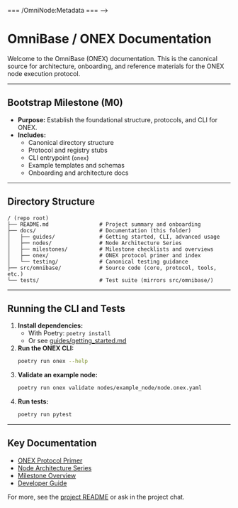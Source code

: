 <!-- === OmniNode:Metadata ===
<!-- metadata_version: 0.1.0 -->
<!-- schema_version: 1.1.0 -->
<!-- uuid: 3df61d3e-6324-4c40-a4f0-8d580b02b206 -->
<!-- name: README.md -->
<!-- version: 1.0.0 -->
<!-- author: OmniNode Team -->
<!-- created_at: 2025-05-19T16:19:52.027600 -->
<!-- last_modified_at: 2025-05-19T16:19:52.027606 -->
<!-- description: Stamped Markdown file: README.md -->
<!-- state_contract: none -->
<!-- lifecycle: active -->
<!-- hash: deafe2fcab38f498d8324a33673a68af0c4be24c542ac7c465eb7225c559a8d3 -->
<!-- entrypoint: {'type': 'markdown', 'target': 'README.md'} -->
<!-- namespace: onex.stamped.README.md -->
<!-- meta_type: tool -->
=== /OmniNode:Metadata === -->

# OmniBase / ONEX Documentation

Welcome to the OmniBase (ONEX) documentation. This is the canonical source for architecture, onboarding, and reference materials for the ONEX node execution protocol.

---

## Bootstrap Milestone (M0)
- **Purpose:** Establish the foundational structure, protocols, and CLI for ONEX.
- **Includes:**
  - Canonical directory structure
  - Protocol and registry stubs
  - CLI entrypoint (`onex`)
  - Example templates and schemas
  - Onboarding and architecture docs

---

## Directory Structure

```
/ (repo root)
├── README.md                # Project summary and onboarding
├── docs/                    # Documentation (this folder)
│   ├── guides/              # Getting started, CLI, advanced usage
│   ├── nodes/               # Node Architecture Series
│   ├── milestones/          # Milestone checklists and overviews
│   ├── onex/                # ONEX protocol primer and index
│   └── testing/             # Canonical testing guidance
├── src/omnibase/            # Source code (core, protocol, tools, etc.)
└── tests/                   # Test suite (mirrors src/omnibase/)
```

---

## Running the CLI and Tests

1. **Install dependencies:**
   - With Poetry: `poetry install`
   - Or see [guides/getting_started.md](guides/getting_started.md)
2. **Run the ONEX CLI:**
   ```bash
   poetry run onex --help
   ```
3. **Validate an example node:**
   ```bash
   poetry run onex validate nodes/example_node/node.onex.yaml
   ```
4. **Run tests:**
   ```bash
   poetry run pytest
   ```

---

## Key Documentation
- [ONEX Protocol Primer](onex/index.md)
- [Node Architecture Series](nodes/index.md)
- [Milestone Overview](milestones/overview.md)
- [Developer Guide](nodes/developer_guide.md)

For more, see the [project README](../README.md) or ask in the project chat.
